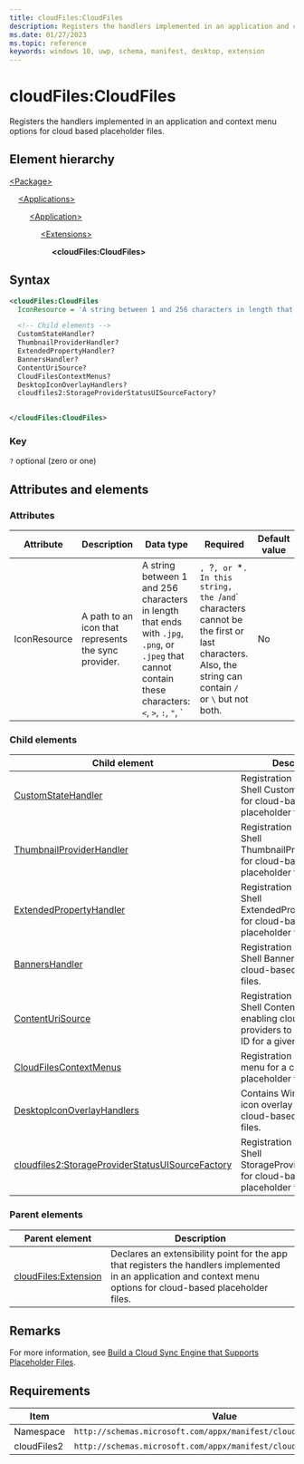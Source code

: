 ```yaml
---
title: cloudFiles:CloudFiles
description: Registers the handlers implemented in an application and context menu options for cloud-based placeholder files. (cloudFiles:CloudFiles)
ms.date: 01/27/2023
ms.topic: reference
keywords: windows 10, uwp, schema, manifest, desktop, extension 
---
```


# cloudFiles:CloudFiles

Registers the handlers implemented in an application and context menu options for cloud based placeholder files.

## Element hierarchy

[\<Package\>](element-package.md)

&nbsp;&nbsp;&nbsp;&nbsp;[\<Applications\>](element-applications.md)

&nbsp;&nbsp;&nbsp;&nbsp; &nbsp;&nbsp;&nbsp;&nbsp;[\<Application\>](element-application.md)

&nbsp;&nbsp;&nbsp;&nbsp; &nbsp;&nbsp;&nbsp;&nbsp; &nbsp;&nbsp;&nbsp;&nbsp;[\<Extensions\>](element-1-extensions.md)

&nbsp;&nbsp;&nbsp;&nbsp; &nbsp;&nbsp;&nbsp;&nbsp; &nbsp;&nbsp;&nbsp;&nbsp; &nbsp;&nbsp;&nbsp;&nbsp;**\<cloudFiles:CloudFiles\>**

## Syntax

```xml
<cloudFiles:CloudFiles
  IconResource = 'A string between 1 and 256 characters in length that ends with `.jpg`, `.png`, or `.jpeg` that cannot contain these characters: `<`, `>`, `:`, `"`, `|`, `?`, or `*`. In this string, the `/` and `\` characters cannot be the first or last characters. Also, the string can contain `/` or `\` but not both.' >

  <!-- Child elements -->
  CustomStateHandler?
  ThumbnailProviderHandler?
  ExtendedPropertyHandler?
  BannersHandler?
  ContentUriSource?
  CloudFilesContextMenus?
  DesktopIconOverlayHandlers?
  cloudfiles2:StorageProviderStatusUISourceFactory?
  

</cloudFiles:CloudFiles>
```

### Key

`?`   optional (zero or one)

## Attributes and elements

### Attributes

| Attribute | Description | Data type | Required | Default value |
|-|-|-|-|-|
| IconResource | A path to an icon that represents the sync provider. | A string between 1 and 256 characters in length that ends with `.jpg`, `.png`, or `.jpeg` that cannot contain these characters: `<`, `>`, `:`, `"`, `|`, `?`, or `*`. In this string, the `/` and `\` characters cannot be the first or last characters. Also, the string can contain `/` or `\` but not both. | No |


### Child elements

| Child element | Description |
|-|-|
| [CustomStateHandler](element-cloudfiles-customstatehandler.md) | Registration of a Windows Shell CustomStateHandler for cloud-based placeholder files. |
| [ThumbnailProviderHandler](element-cloudfiles-thumbnailproviderhandler.md) | Registration of a Windows Shell ThumbnailProviderHandler for cloud-based placeholder files. |
| [ExtendedPropertyHandler](element-cloudfiles-extendedpropertyhandler.md) | Registration of a Windows Shell ExtendedPropertyHandler for cloud-based placeholder files. |
| [BannersHandler](element-cloudfiles-bannerhandler.md) | Registration of a Windows Shell BannersHandler for cloud-based placeholder files. |
| [ContentUriSource](element-cloudfiles-contenturisource.md) | Registration of a Windows Shell ContentUriSource enabling cloud storage providers to provide a file ID for a given local path. |
| [CloudFilesContextMenus](element-cloudfiles-cloudfilescontextmenus.md) | Registration of a context menu for a cloud-based placeholder file. |
| [DesktopIconOverlayHandlers](element-cloudfiles-desktopiconoverlayhandlers.md) | Contains Windows Shell icon overlay handlers for cloud-based placeholder files. |
| [cloudfiles2:StorageProviderStatusUISourceFactory](element-cloudfiles-storageproviderstatusuisourcefactory.md) | Registration of a Windows Shell StorageProviderStatusUI for cloud-based placeholder files. |

### Parent elements

| Parent element | Description |
|-|-|
| [cloudFiles:Extension](element-cloudfiles-extension.md) | Declares an extensibility point for the app that registers the handlers implemented in an application and context menu options for cloud-based placeholder files. |

## Remarks

For more information, see [Build a Cloud Sync Engine that Supports Placeholder Files](/windows/win32/cfapi/build-a-cloud-file-sync-engine).

## Requirements

| Item  | Value  |
|--|--|
| Namespace | `http://schemas.microsoft.com/appx/manifest/cloudfiles/windows10` |
| cloudFiles2 | `http://schemas.microsoft.com/appx/manifest/cloudfiles/windows10/2` |
